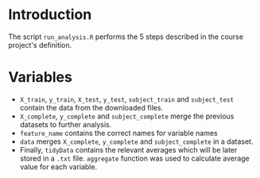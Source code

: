 # Introduction

The script `run_analysis.R` performs the 5 steps described in the course project's definition.

# Variables

* `X_train`, `y_train`, `X_test`, `y_test`, `subject_train` and `subject_test` contain the data from the downloaded files.
* `X_complete`, `y_complete` and `subject_complete` merge the previous datasets to further analysis.
* `feature_name` contains the correct names for variable names
* `data` merges `X_complete`, `y_complete` and `subject_complete` in a dataset.
* Finally, `tidyData` contains the relevant averages which will be later stored in a `.txt` file. `aggregate` function was used to calculate average value for each variable.